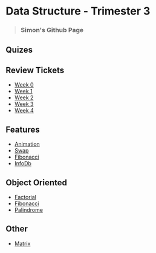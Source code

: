 

# Data Structure - Trimester 3

> ### Simon's Github Page
<!-- <a href = "SimonBrunzell/Assignment.html">HTML</a> -->

<!-- # Week 0
- [Notes](https://github.com/SimonBrunzell/dataStructTri3/wiki/Test-Prep-Study)
- [Create Task](https://github.com/SimonBrunzell/dataStructTri3/wiki/Create-Task)
- [Code](https://github.com/SimonBrunzell/dataStructTri3/wiki/Data-Structure-Projects)
# Organized Files -->

## Quizes


## Review Tickets
- [Week 0](https://github.com/SimonBrunzell/dataStructTri3/issues/1)
- [Week 1](https://github.com/SimonBrunzell/dataStructTri3/issues/2)
- [Week 2](https://github.com/SimonBrunzell/dataStructTri3/issues/4)
- [Week 3](https://github.com/SimonBrunzell/dataStructTri3/issues/5)
- [Week 4](https://github.com/SimonBrunzell/dataStructTri3/issues/6)

## Features
- [Animation](https://github.com/SimonBrunzell/dataStructTri3/blob/main/Week_0/animated_fish.py)
- [Swap](https://github.com/SimonBrunzell/dataStructTri3/blob/main/Week_0/swap.py)
- [Fibonacci](https://github.com/SimonBrunzell/dataStructTri3/blob/main/Week_1/fibonacci.py)
- [InfoDb](https://github.com/SimonBrunzell/dataStructTri3/blob/main/Week_1/info_db.py)

## Object Oriented 
- [Factorial](https://github.com/SimonBrunzell/dataStructTri3/blob/main/Week_2/Factorial_Function_with_classes.py)
- [Fibonacci](https://github.com/SimonBrunzell/dataStructTri3/blob/main/Week_2/Fibonacci_done_with_classes.py)
- [Palindrome](https://github.com/SimonBrunzell/dataStructTri3/blob/main/Week_2/Palindrome_Function_with_Classes.py)

## Other
- [Matrix](https://github.com/SimonBrunzell/dataStructTri3/blob/main/Week_0/matrix.py)




